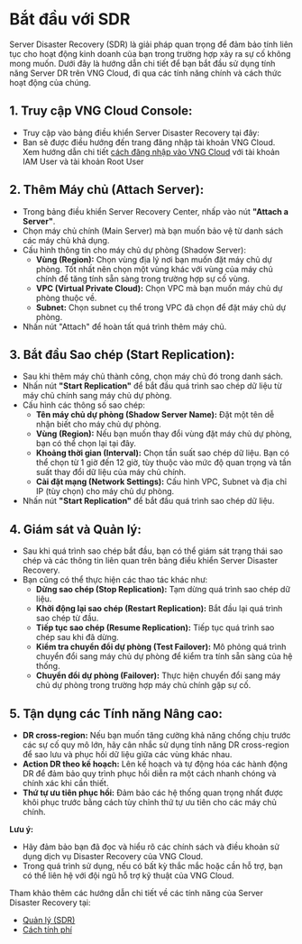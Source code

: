 # Bắt đầu với SDR

Server Disaster Recovery (SDR) là giải pháp quan trọng để đảm bảo tính liên tục cho hoạt động kinh doanh của bạn trong trường hợp xảy ra sự cố không mong muốn. Dưới đây là hướng dẫn chi tiết để bạn bắt đầu sử dụng tính năng Server DR trên VNG Cloud, đi qua các tính năng chính và cách thức hoạt động của chúng.

## **1. Truy cập VNG Cloud Console:**

* Truy cập vào bảng điều khiển Server Disaster Recovery tại đây:&#x20;
* Ban sẽ được điều hướng đến trang đăng nhập tài khoản VNG Cloud. Xem hướng dẫn chi tiết [cách đăng nhập vào VNG Cloud](../../../identity-and-access-management-iam/cac-loai-dinh-danh-iam/tai-khoan-user-accounts/cach-dang-nhap-vao-vng-cloud.md) với tài khoản IAM User và tài khoản Root User

## **2. Thêm Máy chủ (Attach Server):**

* Trong bảng điều khiển Server Recovery Center, nhấp vào nút **"Attach a Server"**.
* Chọn máy chủ chính (Main Server) mà bạn muốn bảo vệ từ danh sách các máy chủ khả dụng.
* Cấu hình thông tin cho máy chủ dự phòng (Shadow Server):
  * **Vùng (Region):** Chọn vùng địa lý nơi bạn muốn đặt máy chủ dự phòng. Tốt nhất nên chọn một vùng khác với vùng của máy chủ chính để tăng tính sẵn sàng trong trường hợp sự cố vùng.
  * **VPC (Virtual Private Cloud):** Chọn VPC mà bạn muốn máy chủ dự phòng thuộc về.
  * **Subnet:** Chọn subnet cụ thể trong VPC đã chọn để đặt máy chủ dự phòng.
* Nhấn nút "Attach" để hoàn tất quá trình thêm máy chủ.

## **3. Bắt đầu Sao chép (Start Replication):**

* Sau khi thêm máy chủ thành công, chọn máy chủ đó trong danh sách.
* Nhấn nút **"Start Replication"** để bắt đầu quá trình sao chép dữ liệu từ máy chủ chính sang máy chủ dự phòng.
* Cấu hình các thông số sao chép:
  * **Tên máy chủ dự phòng (Shadow Server Name):** Đặt một tên dễ nhận biết cho máy chủ dự phòng.
  * **Vùng (Region):** Nếu bạn muốn thay đổi vùng đặt máy chủ dự phòng, bạn có thể chọn lại tại đây.
  * **Khoảng thời gian (Interval):** Chọn tần suất sao chép dữ liệu. Bạn có thể chọn từ 1 giờ đến 12 giờ, tùy thuộc vào mức độ quan trọng và tần suất thay đổi dữ liệu của máy chủ chính.
  * **Cài đặt mạng (Network Settings):** Cấu hình VPC, Subnet và địa chỉ IP (tùy chọn) cho máy chủ dự phòng.
* Nhấn nút **"Start Replication"** để bắt đầu quá trình sao chép dữ liệu.

## **4. Giám sát và Quản lý:**

* Sau khi quá trình sao chép bắt đầu, bạn có thể giám sát trạng thái sao chép và các thông tin liên quan trên bảng điều khiển Server Disaster Recovery.
* Bạn cũng có thể thực hiện các thao tác khác như:
  * **Dừng sao chép (Stop Replication):** Tạm dừng quá trình sao chép dữ liệu.
  * **Khởi động lại sao chép (Restart Replication):** Bắt đầu lại quá trình sao chép từ đầu.
  * **Tiếp tục sao chép (Resume Replication):** Tiếp tục quá trình sao chép sau khi đã dừng.
  * **Kiểm tra chuyển đổi dự phòng (Test Failover):** Mô phỏng quá trình chuyển đổi sang máy chủ dự phòng để kiểm tra tính sẵn sàng của hệ thống.
  * **Chuyển đổi dự phòng (Failover):** Thực hiện chuyển đổi sang máy chủ dự phòng trong trường hợp máy chủ chính gặp sự cố.

## **5. Tận dụng các Tính năng Nâng cao:**

* **DR cross-region:** Nếu bạn muốn tăng cường khả năng chống chịu trước các sự cố quy mô lớn, hãy cân nhắc sử dụng tính năng DR cross-region để sao lưu và phục hồi dữ liệu giữa các vùng khác nhau.
* **Action DR theo kế hoạch:** Lên kế hoạch và tự động hóa các hành động DR để đảm bảo quy trình phục hồi diễn ra một cách nhanh chóng và chính xác khi cần thiết.
* **Thứ tự ưu tiên phục hồi:** Đảm bảo các hệ thống quan trọng nhất được khôi phục trước bằng cách tùy chỉnh thứ tự ưu tiên cho các máy chủ chính.

**Lưu ý:**

* Hãy đảm bảo bạn đã đọc và hiểu rõ các chính sách và điều khoản sử dụng dịch vụ Disaster Recovery của VNG Cloud.
* Trong quá trình sử dụng, nếu có bất kỳ thắc mắc hoặc cần hỗ trợ, bạn có thể liên hệ với đội ngũ hỗ trợ kỹ thuật của VNG Cloud.

Tham khảo thêm các hướng dẫn chi tiết về các tính năng của Server Disaster Recovery tại:

* [Quản lý (SDR)](quan-ly-sdr/)
* [Cách tính phí](cach-tinh-phi.md)
